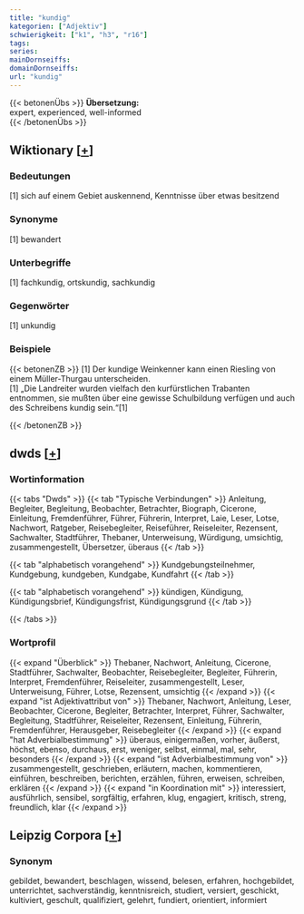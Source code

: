```yaml
---
title: "kundig"
kategorien: ["Adjektiv"]
schwierigkeit: ["k1", "h3", "r16"]
tags:
series:
mainDornseiffs:
domainDornseiffs:
url: "kundig"
---
```


{{< betonenÜbs >}}
**Übersetzung:**  
expert, experienced, well-informed  
{{< /betonenÜbs >}}

## Wiktionary [[+](https://de.wiktionary.org/wiki/kundig)]

### Bedeutungen
[1] sich auf einem Gebiet auskennend, Kenntnisse über etwas besitzend  

### Synonyme
[1] bewandert  

### Unterbegriffe
[1] fachkundig, ortskundig, sachkundig  

### Gegenwörter
[1] unkundig  

### Beispiele
{{< betonenZB >}}
[1] Der kundige Weinkenner kann einen Riesling von einem Müller-Thurgau unterscheiden.  
[1] „Die Landreiter wurden vielfach den kurfürstlichen Trabanten entnommen, sie mußten über eine gewisse Schulbildung verfügen und auch des Schreibens kundig sein.“[1]  

{{< /betonenZB >}}


## dwds [[+](https://www.dwds.de/wb/kundig)]

### Wortinformation
{{< tabs "Dwds" >}}
{{< tab "Typische Verbindungen" >}}
Anleitung, Begleiter, Begleitung, Beobachter, Betrachter, Biograph, Cicerone, Einleitung, Fremdenführer, Führer, Führerin, Interpret, Laie, Leser, Lotse, Nachwort, Ratgeber, Reisebegleiter, Reiseführer, Reiseleiter, Rezensent, Sachwalter, Stadtführer, Thebaner, Unterweisung, Würdigung, umsichtig, zusammengestellt, Übersetzer, überaus
{{< /tab >}}

{{< tab "alphabetisch vorangehend" >}}
Kundgebungsteilnehmer, Kundgebung, kundgeben, Kundgabe, Kundfahrt
{{< /tab >}}

{{< tab "alphabetisch vorangehend" >}}
kündigen, Kündigung, Kündigungsbrief, Kündigungsfrist, Kündigungsgrund
{{< /tab >}}

{{< /tabs >}}

### Wortprofil
{{< expand "Überblick" >}} Thebaner, Nachwort, Anleitung, Cicerone, Stadtführer, Sachwalter, Beobachter, Reisebegleiter, Begleiter, Führerin, Interpret, Fremdenführer, Reiseleiter, zusammengestellt, Leser, Unterweisung, Führer, Lotse, Rezensent, umsichtig {{< /expand >}}
{{< expand "ist Adjektivattribut von" >}} Thebaner, Nachwort, Anleitung, Leser, Beobachter, Cicerone, Begleiter, Betrachter, Interpret, Führer, Sachwalter, Begleitung, Stadtführer, Reiseleiter, Rezensent, Einleitung, Führerin, Fremdenführer, Herausgeber, Reisebegleiter {{< /expand >}}
{{< expand "hat Adverbialbestimmung" >}} überaus, einigermaßen, vorher, äußerst, höchst, ebenso, durchaus, erst, weniger, selbst, einmal, mal, sehr, besonders {{< /expand >}}
{{< expand "ist Adverbialbestimmung von" >}} zusammengestellt, geschrieben, erläutern, machen, kommentieren, einführen, beschreiben, berichten, erzählen, führen, erweisen, schreiben, erklären {{< /expand >}}
{{< expand "in Koordination mit" >}} interessiert, ausführlich, sensibel, sorgfältig, erfahren, klug, engagiert, kritisch, streng, freundlich, klar {{< /expand >}}

## Leipzig Corpora [[+](https://corpora.uni-leipzig.de/en/res?word=kundig&corpusId=deu_newscrawl-public_2018)]


### Synonym
gebildet, bewandert, beschlagen, wissend, belesen, erfahren, hochgebildet, unterrichtet, sachverständig, kenntnisreich, studiert, versiert, geschickt, kultiviert, geschult, qualifiziert, gelehrt, fundiert, orientiert, informiert

